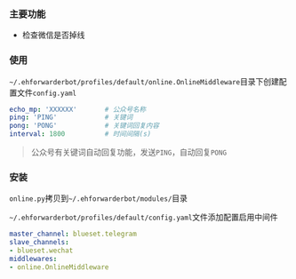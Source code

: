 
### 主要功能

- 检查微信是否掉线

### 使用  

`~/.ehforwarderbot/profiles/default/online.OnlineMiddleware`目录下创建配置文件`config.yaml`  

```yaml
echo_mp: 'XXXXXX'       # 公众号名称
ping: 'PING'            # 关键词
pong: 'PONG'            # 关键词回复内容
interval: 1800          # 时间间隔(s)
```

> 公众号有关键词自动回复功能，发送`PING`，自动回复`PONG`

### 安装

`online.py`拷贝到`~/.ehforwarderbot/modules/`目录  

`~/.ehforwarderbot/profiles/default/config.yaml`文件添加配置启用中间件

```yaml
master_channel: blueset.telegram
slave_channels:
- blueset.wechat
middlewares:
- online.OnlineMiddleware
```
